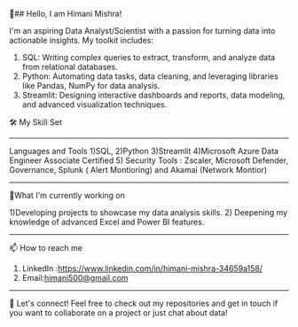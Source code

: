 👋## Hello, I am Himani Mishra!

I'm an aspiring Data Analyst/Scientist with a passion for turning data into actionable insights. My toolkit includes:

1) SQL: Writing complex queries to extract, transform, and analyze data from relational databases.
2) Python: Automating data tasks, data cleaning, and leveraging libraries like Pandas, NumPy for data analysis.
3) Streamlit: Designing interactive dashboards and reports, data modeling, and advanced visualization techniques.

🛠️ My Skill Set
__________________________________________________

Languages and Tools
1)SQL,
2)Python
3)Streamlit
4)Microsoft Azure Data Engineer Associate Certified 
5) Security Tools : Zscaler, Microsoft Defender, Governance, Splunk ( Alert Montioring) and Akamai (Network Montior)
__________________________________________________

🌱What I'm currently working on

1)Developing projects to showcase my data analysis skills.
2) Deepening my knowledge of advanced Excel and Power BI features.

___________________________________________________

📫 How to reach me
1) LinkedIn :https://www.linkedin.com/in/himani-mishra-34659a158/
2) Email:himani500@gmail.com

_____________________________________________________

🤝 Let's connect!
Feel free to check out my repositories and get in touch if you want to collaborate on a project or just chat about data!
